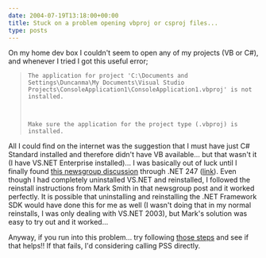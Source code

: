 ```yaml
---
date: 2004-07-19T13:18:00+00:00
title: Stuck on a problem opening vbproj or csproj files...
type: posts
---
```

On my home dev box I couldn't seem to open any of my projects (VB or C#), and whenever I tried I got this useful error;

<blockquote dir="ltr" style="MARGIN-RIGHT: 0px">

    The application for project 'C:\Documents and Settings\Duncanma\My Documents\Visual Studio Projects\ConsoleApplication1\ConsoleApplication1.vbproj' is not installed.



    Make sure the application for the project type (.vbproj) is installed.

</blockquote>

All I could find on the internet was the suggestion that I must have just C# Standard installed and therefore didn't have VB available... but that wasn't it (I have VS.NET Enterprise installed)... I was basically out of luck until I finally found [this newsgroup discussion](http://www.dotnet247.com/247reference/msgs/50/251462.aspx) through .NET 247 ([link](http://www.dotnet247.com/247reference/msgs/50/251462.aspx)). Even though I had completely uninstalled VS.NET and reinstalled, I followed the reinstall instructions from Mark Smith in that newsgroup post and it worked perfectly. It is possible that uninstalling and reinstalling the .NET Framework SDK would have done this for me as well (I wasn't doing that in my normal reinstalls, I was only dealing with VS.NET 2003), but Mark's solution was easy to try out and it worked...

Anyway, if you run into this problem... try following [those steps](http://www.dotnet247.com/247reference/msgs/50/251462.aspx) and see if that helps!! If that fails, I'd considering calling PSS directly.
